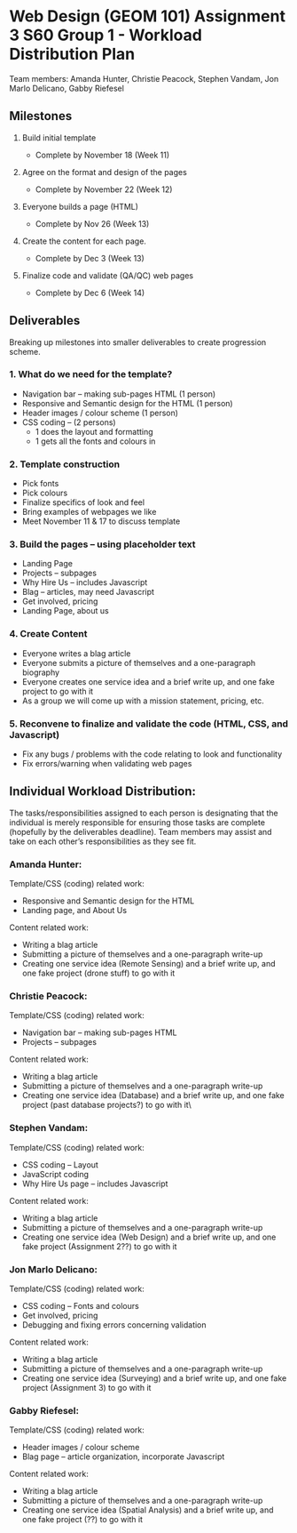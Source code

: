 # Web Design (GEOM 101) Assignment 3 S60 Group 1 - Workload Distribution Plan
Team members: Amanda Hunter, Christie Peacock, Stephen Vandam, Jon Marlo Delicano, Gabby Riefesel 

## Milestones
1. Build initial template 
	* Complete by November 18 (Week 11) 

2. Agree on the format and design of the pages 
	* Complete by November 22 (Week 12) 

3. Everyone builds a page (HTML) 
	* Complete by Nov 26 (Week 13) 

4. Create the content for each page. 
	* Complete by Dec 3 (Week 13) 

5. Finalize code and validate (QA/QC) web pages 
	* Complete by Dec 6 (Week 14) 

## Deliverables
Breaking up milestones into smaller deliverables to create progression scheme. 
### 1. What do we need for the template? 
* Navigation bar – making sub-pages HTML (1 person) 
* Responsive and Semantic design for the HTML (1 person) 
* Header images / colour scheme (1 person) 
* CSS coding – (2 persons) 
	* 1 does the layout and formatting 
	* 1 gets all the fonts and colours in 
### 2. Template construction 

* Pick fonts 
* Pick colours 
* Finalize specifics of look and feel 
* Bring examples of webpages we like 
* Meet November 11 & 17 to discuss template  

### 3. Build the pages – using placeholder text 

* Landing Page  
* Projects – subpages 
* Why Hire Us – includes Javascript 
* Blag – articles, may need Javascript 
* Get involved, pricing 
* Landing Page, about us 

### 4. Create Content 

* Everyone writes a blag article 
* Everyone submits a picture of themselves and a one-paragraph biography 
* Everyone creates one service idea and a brief write up, and one fake project to go with it 
* As a group we will come up with a mission statement, pricing, etc. 


### 5. Reconvene to finalize and validate the code (HTML, CSS, and Javascript) 

* Fix any bugs / problems with the code relating to look and functionality 
* Fix errors/warning when validating web pages 

## Individual Workload Distribution: 

The tasks/responsibilities assigned to each person is designating that the individual is merely responsible for ensuring those tasks are complete (hopefully by the deliverables deadline). Team members may assist and take on each other’s responsibilities as they see fit.

### Amanda Hunter: 

Template/CSS (coding) related work: 
* Responsive and Semantic design for the HTML 
* Landing page, and About Us 

Content related work: 
* Writing a blag article 
* Submitting a picture of themselves and a one-paragraph write-up 
* Creating one service idea (Remote Sensing) and a brief write up, and one fake project (drone stuff) to go with it 

### Christie Peacock: 

Template/CSS (coding) related work: 
* Navigation bar – making sub-pages HTML 
* Projects – subpages 

Content related work: 
* Writing a blag article 
* Submitting a picture of themselves and a one-paragraph write-up 
* Creating one service idea (Database) and a brief write up, and one fake project (past database projects?) to go with it\ 

### Stephen Vandam: 

Template/CSS (coding) related work: 
* CSS coding – Layout 
* JavaScript coding 
* Why Hire Us page – includes Javascript 

Content related work: 
* Writing a blag article 
* Submitting a picture of themselves and a one-paragraph write-up 
* Creating one service idea (Web Design) and a brief write up, and one fake project (Assignment 2??) to go with it 

### Jon Marlo Delicano: 

Template/CSS (coding) related work: 
* CSS coding – Fonts and colours 
* Get involved, pricing 
* Debugging and fixing errors concerning validation 

Content related work: 
* Writing a blag article 
* Submitting a picture of themselves and a one-paragraph write-up 
* Creating one service idea (Surveying) and a brief write up, and one fake project (Assignment 3) to go with it 

### Gabby Riefesel: 

Template/CSS (coding) related work: 
* Header images / colour scheme 
* Blag page – article organization, incorporate Javascript 

Content related work: 
* Writing a blag article 
* Submitting a picture of themselves and a one-paragraph write-up 
* Creating one service idea (Spatial Analysis) and a brief write up, and one fake project (??) to go with it 